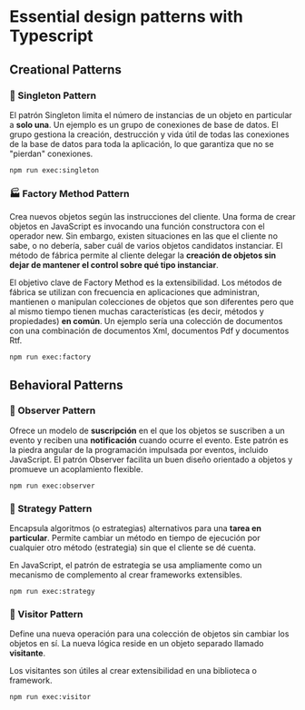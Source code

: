 
# Essential design patterns with Typescript

## Creational Patterns

### 🐧 Singleton Pattern
El patrón Singleton limita el número de instancias de un objeto en particular a **solo una**. Un ejemplo es un grupo de conexiones de base de datos. El grupo gestiona la creación, destrucción y vida útil de todas las conexiones de la base de datos para toda la aplicación, lo que garantiza que no se "pierdan" conexiones.
```
npm run exec:singleton
```
### 🏭 Factory Method Pattern
Crea nuevos objetos según las instrucciones del cliente. Una forma de crear objetos en JavaScript es invocando una función constructora con el operador new. Sin embargo, existen situaciones en las que el cliente no sabe, o no debería, saber cuál de varios objetos candidatos instanciar. El método de fábrica permite al cliente delegar la **creación de objetos sin dejar de mantener el control sobre qué tipo instanciar**.

El objetivo clave de Factory Method es la extensibilidad. Los métodos de fábrica se utilizan con frecuencia en aplicaciones que administran, mantienen o manipulan colecciones de objetos que son diferentes pero que al mismo tiempo tienen muchas características (es decir, métodos y propiedades) **en común**. Un ejemplo sería una colección de documentos con una combinación de documentos Xml, documentos Pdf y documentos Rtf.
```
npm run exec:factory
```

## Behavioral Patterns

### 👀 Observer Pattern
Ofrece un modelo de **suscripción** en el que los objetos se suscriben a un evento y reciben una **notificación** cuando ocurre el evento. Este patrón es la piedra angular de la programación impulsada por eventos, incluido JavaScript. El patrón Observer facilita un buen diseño orientado a objetos y promueve un acoplamiento flexible.
```
npm run exec:observer
```
### 🤔 Strategy Pattern
Encapsula algoritmos (o estrategias) alternativos para una **tarea en particular**. Permite cambiar un método en tiempo de ejecución por cualquier otro método (estrategia) sin que el cliente se dé cuenta.

En JavaScript, el patrón de estrategia se usa ampliamente como un mecanismo de complemento al crear frameworks extensibles.
```
npm run exec:strategy
```
### 👻 Visitor Pattern
Define una nueva operación para una colección de objetos sin cambiar los objetos en sí. La nueva lógica reside en un objeto separado llamado **visitante**.

Los visitantes son útiles al crear extensibilidad en una biblioteca o framework.
```
npm run exec:visitor
```